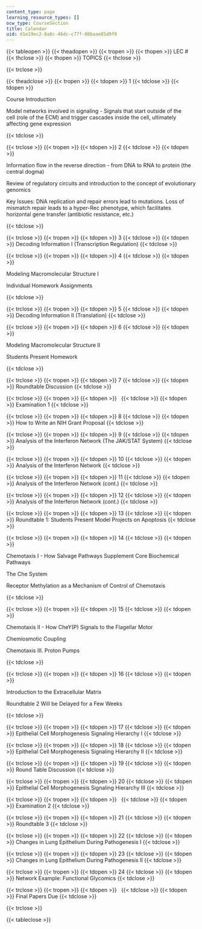 ```yaml
---
content_type: page
learning_resource_types: []
ocw_type: CourseSection
title: Calendar
uid: d1e19ec2-8a8c-46dc-c77f-08baae85d9f9
---
```


{{< tableopen >}}
{{< theadopen >}}
{{< tropen >}}
{{< thopen >}}
LEC #
{{< thclose >}}
{{< thopen >}}
TOPICS
{{< thclose >}}

{{< trclose >}}

{{< theadclose >}}
{{< tropen >}}
{{< tdopen >}}
1
{{< tdclose >}}
{{< tdopen >}}


Course Introduction

Model networks involved in signaling - Signals that start outside of the cell (role of the ECM) and trigger cascades inside the cell, ultimately affecting gene expression


{{< tdclose >}}

{{< trclose >}}
{{< tropen >}}
{{< tdopen >}}
2
{{< tdclose >}}
{{< tdopen >}}


Information flow in the reverse direction - from DNA to RNA to protein (the central dogma)

Review of regulatory circuits and introduction to the concept of evolutionary genomics

Key Issues: DNA replication and repair errors lead to mutations. Loss of mismatch repair leads to a hyper-Rec phenotype, which facilitates horizontal gene transfer (antibiotic resistance, etc.)


{{< tdclose >}}

{{< trclose >}}
{{< tropen >}}
{{< tdopen >}}
3
{{< tdclose >}}
{{< tdopen >}}
Decoding Information I (Transcription Regulation)
{{< tdclose >}}

{{< trclose >}}
{{< tropen >}}
{{< tdopen >}}
4
{{< tdclose >}}
{{< tdopen >}}


Modeling Macromolecular Structure I

Individual Homework Assignments


{{< tdclose >}}

{{< trclose >}}
{{< tropen >}}
{{< tdopen >}}
5
{{< tdclose >}}
{{< tdopen >}}
Decoding Information II (Translation)
{{< tdclose >}}

{{< trclose >}}
{{< tropen >}}
{{< tdopen >}}
6
{{< tdclose >}}
{{< tdopen >}}


Modeling Macromolecular Structure II

Students Present Homework


{{< tdclose >}}

{{< trclose >}}
{{< tropen >}}
{{< tdopen >}}
7
{{< tdclose >}}
{{< tdopen >}}
Roundtable Discussion
{{< tdclose >}}

{{< trclose >}}
{{< tropen >}}
{{< tdopen >}}
 
{{< tdclose >}}
{{< tdopen >}}
Examination 1
{{< tdclose >}}

{{< trclose >}}
{{< tropen >}}
{{< tdopen >}}
8
{{< tdclose >}}
{{< tdopen >}}
How to Write an NIH Grant Proposal
{{< tdclose >}}

{{< trclose >}}
{{< tropen >}}
{{< tdopen >}}
9
{{< tdclose >}}
{{< tdopen >}}
Analysis of the Interferon Network (The JAK/STAT System)
{{< tdclose >}}

{{< trclose >}}
{{< tropen >}}
{{< tdopen >}}
10
{{< tdclose >}}
{{< tdopen >}}
Analysis of the Interferon Network
{{< tdclose >}}

{{< trclose >}}
{{< tropen >}}
{{< tdopen >}}
11
{{< tdclose >}}
{{< tdopen >}}
Analysis of the Interferon Network (cont.)
{{< tdclose >}}

{{< trclose >}}
{{< tropen >}}
{{< tdopen >}}
12
{{< tdclose >}}
{{< tdopen >}}
Analysis of the Interferon Network (cont.)
{{< tdclose >}}

{{< trclose >}}
{{< tropen >}}
{{< tdopen >}}
13
{{< tdclose >}}
{{< tdopen >}}
Roundtable 1: Students Present Model Projects on Apoptosis
{{< tdclose >}}

{{< trclose >}}
{{< tropen >}}
{{< tdopen >}}
14
{{< tdclose >}}
{{< tdopen >}}


Chemotaxis I - How Salvage Pathways Supplement Core Biochemical Pathways

The Che System

Receptor Methylation as a Mechanism of Control of Chemotaxis


{{< tdclose >}}

{{< trclose >}}
{{< tropen >}}
{{< tdopen >}}
15
{{< tdclose >}}
{{< tdopen >}}


Chemotaxis II - How CheY(P) Signals to the Flagellar Motor

Chemiosmotic Coupling

Chemotaxis III. Proton Pumps


{{< tdclose >}}

{{< trclose >}}
{{< tropen >}}
{{< tdopen >}}
16
{{< tdclose >}}
{{< tdopen >}}


Introduction to the Extracellular Matrix

Roundtable 2 Will be Delayed for a Few Weeks


{{< tdclose >}}

{{< trclose >}}
{{< tropen >}}
{{< tdopen >}}
17
{{< tdclose >}}
{{< tdopen >}}
Epithelial Cell Morphogenesis Signaling Hierarchy I
{{< tdclose >}}

{{< trclose >}}
{{< tropen >}}
{{< tdopen >}}
18
{{< tdclose >}}
{{< tdopen >}}
Epithelial Cell Morphogenesis Signaling Hierarchy II
{{< tdclose >}}

{{< trclose >}}
{{< tropen >}}
{{< tdopen >}}
19
{{< tdclose >}}
{{< tdopen >}}
Round Table Discussion
{{< tdclose >}}

{{< trclose >}}
{{< tropen >}}
{{< tdopen >}}
20
{{< tdclose >}}
{{< tdopen >}}
Epithelial Cell Morphogenesis Signaling Hierarchy III
{{< tdclose >}}

{{< trclose >}}
{{< tropen >}}
{{< tdopen >}}
 
{{< tdclose >}}
{{< tdopen >}}
Examination 2
{{< tdclose >}}

{{< trclose >}}
{{< tropen >}}
{{< tdopen >}}
21
{{< tdclose >}}
{{< tdopen >}}
Roundtable 3
{{< tdclose >}}

{{< trclose >}}
{{< tropen >}}
{{< tdopen >}}
22
{{< tdclose >}}
{{< tdopen >}}
Changes in Lung Epithelium During Pathogenesis I
{{< tdclose >}}

{{< trclose >}}
{{< tropen >}}
{{< tdopen >}}
23
{{< tdclose >}}
{{< tdopen >}}
Changes in Lung Epithelium During Pathogenesis II
{{< tdclose >}}

{{< trclose >}}
{{< tropen >}}
{{< tdopen >}}
24
{{< tdclose >}}
{{< tdopen >}}
Network Example: Functional Glycomics
{{< tdclose >}}

{{< trclose >}}
{{< tropen >}}
{{< tdopen >}}
 
{{< tdclose >}}
{{< tdopen >}}
Final Papers Due
{{< tdclose >}}

{{< trclose >}}

{{< tableclose >}}